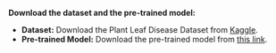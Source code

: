 **Download the dataset and the pre-trained model:**

   - **Dataset:** Download the Plant Leaf Disease Dataset from [Kaggle](https://www.kaggle.com/datasets/emmarex/plantdisease).
   - **Pre-trained Model:** Download the pre-trained model from [this link](https://drive.google.com/uc?export=download&id=your_model_id).

